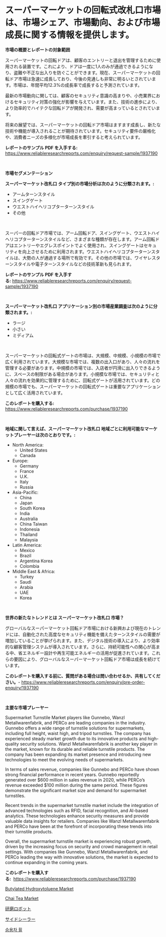 <p><h1>スーパーマーケットの回転式改札口市場は、市場シェア、市場動向、および市場成長に関する情報を提供します。</h1></p><p><strong>市場の概要とレポートの対象範囲</strong></p>
<p><p>スーパーマーケットの回転ドアは、顧客のエントリーと退出を管理するために使用される装置です。これにより、ドアは一度に1人のみが通過できるようになり、盗難や不正な出入りを防ぐことができます。現在、スーパーマーケットの回転ドア市場は急速に成長しており、今後の見通しも非常に明るいとされています。市場は、年間平均12.3%の成長率で成長すると予測されています。</p><p>最新の市場動向に関しては、顧客のセキュリティ意識の高まりや、小売業界におけるセキュリティ対策の強化が影響を与えています。また、技術の進歩により、より効率的でハイテクな回転ドアが開発され、需要が高まっているとされています。</p><p>将来の展望では、スーパーマーケットの回転ドア市場はますます成長し、新たな技術や機能が導入されることが期待されています。セキュリティ要件の厳格化や、消費者ニーズの多様化が市場成長を牽引すると考えられています。</p></p>
<p><strong>レポートのサンプル PDF を入手する:</strong> <a href="https://www.reliableresearchreports.com/enquiry/request-sample/1937190">https://www.reliableresearchreports.com/enquiry/request-sample/1937190</a></p>
<p>&nbsp;</p>
<p><strong>市場セグメンテーション</strong></p>
<p><strong>スーパーマーケット改札口 タイプ別の市場分析は次のように分類されます。:</strong></p>
<p><ul><li>アームターンスタイル</li><li>スイングゲート</li><li>ウエストハイヘリコプターターンスタイル</li><li>その他</li></ul></p>
<p>&nbsp;</p>
<p><p>スーパーの回転ドア市場では、アーム回転ドア、スイングゲート、ウエストハイヘリコプターターンスタイルなど、さまざまな種類が存在します。アーム回転ドアはエントリーやエグレスポイントでよく使用され、スイングゲートはセキュリティを向上させるために利用されます。ウエストハイヘリコプターターンスタイルは、大勢の人が通過する場所で有効です。その他の市場では、ワイヤレスターンスタイルや電子ターンスタイルなどの技術革新も見られます。</p></p>
<p><strong>レポートのサンプル PDF を入手する:</strong>&nbsp;<a href="https://www.reliableresearchreports.com/enquiry/request-sample/1937190">https://www.reliableresearchreports.com/enquiry/request-sample/1937190</a></p>
<p>&nbsp;</p>
<p><strong> スーパーマーケット改札口 アプリケーション別の市場産業調査は次のように分類されます。:</strong></p>
<p><ul><li>ラージ</li><li>小さい</li><li>ミディアム</li></ul></p>
<p>&nbsp;</p>
<p><p>スーパーマーケットの回転式ゲートの市場は、大規模、中規模、小規模の市場で広く利用されています。大規模な市場では、複数の出入口があり、人々の流れを管理する必要があります。中規模の市場では、入店者が円滑に出入りできるように、スペースの制限がある場合があります。小規模な市場では、セキュリティと人々の流れを効果的に管理するために、回転式ゲートが活用されています。どの規模の市場でも、スーパーマーケットの回転式ゲートは重要なアプリケーションとして広く活用されています。</p></p>
<p><strong>このレポートを購入する:</strong>&nbsp; <a href="https://www.reliableresearchreports.com/purchase/1937190">https://www.reliableresearchreports.com/purchase/1937190</a></p>
<p>&nbsp;</p>
<p><strong>地域に関して言えば、スーパーマーケット改札口 地域ごとに利用可能なマーケットプレーヤーは次のとおりです。:</strong></p>
<p><ul>
    <li>
        North America:
        <ul>
            <li>United States</li>
            <li>Canada</li>
        </ul>
    </li>
    <li>
        Europe:
        <ul>
            <li>Germany</li>
            <li>France</li>
            <li>U.K.</li>
            <li>Italy</li>
            <li>Russia</li>
        </ul>
    </li>
    <li>
        Asia-Pacific:
        <ul>
            <li>China</li>
            <li>Japan</li>
            <li>South Korea</li>
            <li>India</li>
            <li>Australia</li>
            <li>China Taiwan</li>
            <li>Indonesia</li>
            <li>Thailand</li>
            <li>Malaysia</li>
        </ul>
    </li>
    <li>
        Latin America:
        <ul>
            <li>Mexico</li>
            <li>Brazil</li>
            <li>Argentina Korea</li>
            <li>Colombia</li>
        </ul>
    </li>
    <li>
        Middle East & Africa:
        <ul>
            <li>Turkey</li>
            <li>Saudi</li>
            <li>Arabia</li>
            <li>UAE</li>
            <li>Korea</li>
        </ul>
    </li>
    </ul></p>
<p>&nbsp;</p>
<p><strong>世界の新たなトレンドとは スーパーマーケット改札口 市場？</strong></p>
<p><p>グローバルなスーパーマーケット回転ドア市場における新興および現在のトレンドには、自動化された高度なセキュリティ機能を備えたターンスタイルの需要が増加していることが挙げられます。また、デジタル技術の導入により、より効率的な顧客管理システムが導入されています。さらに、持続可能性への関心が高まる中、省エネルギー設計や再生可能エネルギーの活用が促進されています。これらの要因により、グローバルなスーパーマーケット回転ドア市場は成長を続けています。</p></p>
<p><strong>このレポートを購入する前に、質問がある場合は問い合わせるか、共有してください。</strong>- <a href="https://www.reliableresearchreports.com/enquiry/pre-order-enquiry/1937190">https://www.reliableresearchreports.com/enquiry/pre-order-enquiry/1937190</a></p>
<p>&nbsp;</p>
<p><strong>主要な市場プレーヤー</strong></p>
<p><p>Supermarket Turnstile Market players like Gunnebo, Wanzl Metallwarenfabrik, and PERCo are leading companies in the industry. Gunnebo offers a wide range of turnstile solutions for supermarkets, including full height, waist high, and tripod turnstiles. The company has experienced steady market growth due to its innovative products and high-quality security solutions. Wanzl Metallwarenfabrik is another key player in the market, known for its durable and reliable turnstile products. The company has been expanding its market presence and introducing new technologies to meet the evolving needs of supermarkets.</p><p>In terms of sales revenue, companies like Gunnebo and PERCo have shown strong financial performance in recent years. Gunnebo reportedly generated over $600 million in sales revenue in 2020, while PERCo’s revenue exceeded $100 million during the same period. These figures demonstrate the significant market size and demand for supermarket turnstiles.</p><p>Recent trends in the supermarket turnstile market include the integration of advanced technologies such as RFID, facial recognition, and AI-based analytics. These technologies enhance security measures and provide valuable data insights for retailers. Companies like Wanzl Metallwarenfabrik and PERCo have been at the forefront of incorporating these trends into their turnstile products.</p><p>Overall, the supermarket turnstile market is experiencing robust growth, driven by the increasing focus on security and crowd management in retail settings. With companies like Gunnebo, Wanzl Metallwarenfabrik, and PERCo leading the way with innovative solutions, the market is expected to continue expanding in the coming years.</p></p>
<p><strong>このレポートを購入する:</strong>&nbsp;&nbsp;<a href="https://www.reliableresearchreports.com/purchase/1937190">https://www.reliableresearchreports.com/purchase/1937190</a></p>
<p><p><a href="https://github.com/luckyshygirl/Market-Research-Report-List-3/blob/main/butylated-hydroxytoluene-market.md">Butylated Hydroxytoluene Market</a></p><p><a href="https://view.publitas.com/reportprime-1/chai-tea-market-size-reflecting-a-forecast-till-2031-market-by-type-by-application-and-by-geography/">Chai Tea Market</a></p><p><a href="https://github.com/mohamedbakry57/Market-Research-Report-List-2/blob/main/7375604193017.md">研磨ロボット</a></p><p><a href="https://github.com/zjkmgcs938405/Market-Research-Report-List-1/blob/main/8548927193018.md">サイドシーラー</a></p><p><a href="https://github.com/laholand/Market-Research-Report-List-2/blob/main/8257051192740.md">승용차 휠</a></p></p>